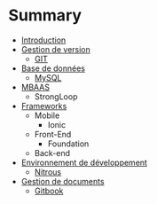 # Summary

* [Introduction](README.md)
* [Gestion de version](version-control/README.md)
   * [GIT](version-control/git.md)
* [Base de données](db/README.md)
   * [MySQL](db/mysql.md)
* [MBAAS](mbaas/README.md)
   * StrongLoop
* [Frameworks](dev-frameworks/README.md)
   * Mobile
       * Ionic
   * Front-End
       * Foundation
   * Back-end
* [Environnement de développement](dev-env/README.md)
   * [Nitrous](dev-env/nitrous.md)
* [Gestion de documents](doc/README.md)
   * [Gitbook](doc/gitbook.md)

